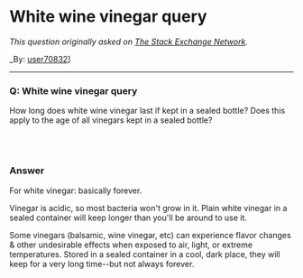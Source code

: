 ﻿# White wine vinegar query

_This question originally asked on [The Stack Exchange Network](https://cooking.stackexchange.com/q/94199)._

_By: [user70832](https://cooking.stackexchange.com/u/70832)]
<br><hr>
### Q: White wine vinegar query
<p>How long does white wine vinegar last if kept in a sealed bottle? Does this apply to the age of all vinegars kept in a sealed bottle?</p>

<br><br>
### Answer 
<p>For white vinegar: basically forever. </p>

<p>Vinegar is acidic, so most bacteria won't grow in it. Plain white vinegar in a sealed container will keep longer than you'll be around to use it.</p>

<p>Some vinegars (balsamic, wine vinegar, etc) can experience flavor changes &amp; other undesirable effects when exposed to air, light, or extreme temperatures. Stored in a sealed container in a cool, dark place, they will keep for a very long time--but not always forever.</p>

